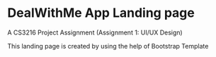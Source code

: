 # DealWithMe App Landing page
A CS3216 Project Assignment (Assignment 1: UI/UX Design)

This landing page is created by using the help of Bootstrap Template